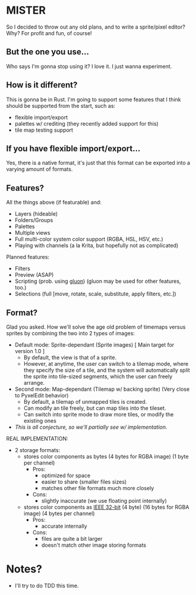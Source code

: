 # MISTER

So I decided to throw out any old plans, and to write a sprite/pixel editor? Why?
For profit and fun, of course!

## But the one you use...

Who says I'm gonna stop using it? I love it. I just wanna experiment.

## How is it different?

This is gonna be in Rust. I'm going to support some features that I think should be supported from the start, such as:
  - flexible import/export
  - palettes w/ crediting (they recently added support for this)
  - tile map testing support

## If you have flexible import/export...

Yes, there is a native format, it's just that this format can be exported into a varying amount of formats.

## Features?

All the things above (if featurable) and:
- Layers (hideable)
- Folders/Groups
- Palettes
- Multiple views
- Full multi-color system color support (RGBA, HSL, HSV, etc.)
- Playing with channels (a la Krita, but hopefully not as complicated)

Planned features:
- Filters
- Preview (ASAP)
- Scripting (prob. using [gluon](https://github.com/gluon-lang/gluon)) (gluon may be used for other features, too.)
- Selections (full [move, rotate, scale, substitute, apply filters, etc.])

## Format?

Glad you asked.
How we'll solve the age old problem of timemaps versus sprites by combining the two into 2 types of images:
  - Default mode: Sprite-dependant (Sprite images) [ Main target for version 1.0 ]
    - By default, the view is that of a sprite.
    - However, at anytime, the user can switch to a tilemap mode, where they specify the size of a tile, and the system will automatically split the sprite into tile-sized segments, which the user can freely arrange.
  - Second mode: Map-dependant (Tilemap w/ backing sprite) (Very close to PyxelEdit behavior)
    - By default, a tilemap of unmapped tiles is created.
    - Can modify an tile freely, but can map tiles into the tileset.
    - Can switch into sprite mode to draw more tiles, or modify the existing ones
  - *This is all conjecture, so we'll partially see w/ implementation.*

REAL IMPLEMENTATION:

- 2 storage formats:
  - stores color components as bytes (4 bytes for RGBA image) (1 byte per channel)
    - Pros:
      - optimized for space
      - easier to share (smaller files sizes)
      - matches other file formats much more closely
    - Cons:
      - slightly inaccurate (we use floating point internally)
  - stores color components as [IEEE 32-bit](https://en.wikipedia.org/wiki/Single-precision_floating-point_format) (4 byte) (16 bytes for RGBA image) (4 bytes per channel)
    - Pros:
      - accurate internally
    - Cons:
      - files are quite a bit larger
      - doesn't match other image storing formats

# Notes?

- I'll try to do TDD this time.

